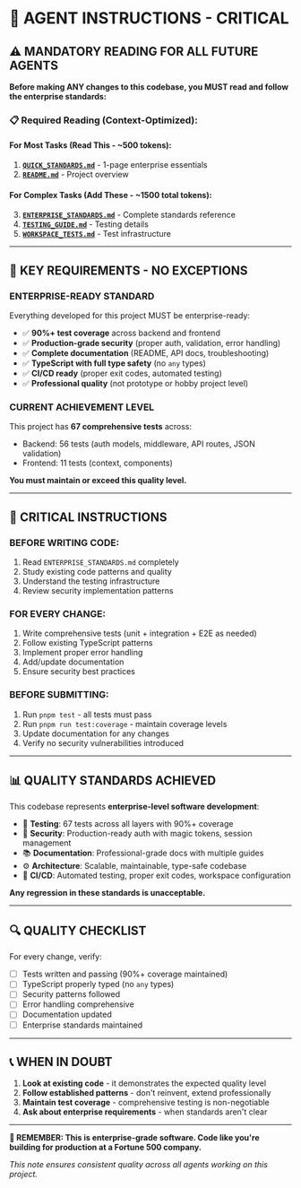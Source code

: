 # 🤖 **AGENT INSTRUCTIONS - CRITICAL**

## ⚠️ **MANDATORY READING FOR ALL FUTURE AGENTS**

**Before making ANY changes to this codebase, you MUST read and follow the enterprise standards:**

### 📋 **Required Reading (Context-Optimized):**

#### **For Most Tasks (Read This - ~500 tokens):**

1. **[`QUICK_STANDARDS.md`](./QUICK_STANDARDS.md)** - 1-page enterprise essentials
2. **[`README.md`](./README.md)** - Project overview

#### **For Complex Tasks (Add These - ~1500 total tokens):**

3. **[`ENTERPRISE_STANDARDS.md`](./ENTERPRISE_STANDARDS.md)** - Complete standards reference
4. **[`TESTING_GUIDE.md`](./TESTING_GUIDE.md)** - Testing details
5. **[`WORKSPACE_TESTS.md`](./WORKSPACE_TESTS.md)** - Test infrastructure

---

## 🎯 **KEY REQUIREMENTS - NO EXCEPTIONS**

### **ENTERPRISE-READY STANDARD**

Everything developed for this project MUST be enterprise-ready:

- ✅ **90%+ test coverage** across backend and frontend
- ✅ **Production-grade security** (proper auth, validation, error handling)
- ✅ **Complete documentation** (README, API docs, troubleshooting)
- ✅ **TypeScript with full type safety** (no `any` types)
- ✅ **CI/CD ready** (proper exit codes, automated testing)
- ✅ **Professional quality** (not prototype or hobby project level)

### **CURRENT ACHIEVEMENT LEVEL**

This project has **67 comprehensive tests** across:

- Backend: 56 tests (auth models, middleware, API routes, JSON validation)
- Frontend: 11 tests (context, components)

**You must maintain or exceed this quality level.**

---

## 🚨 **CRITICAL INSTRUCTIONS**

### **BEFORE WRITING CODE:**

1. Read `ENTERPRISE_STANDARDS.md` completely
2. Study existing code patterns and quality
3. Understand the testing infrastructure
4. Review security implementation patterns

### **FOR EVERY CHANGE:**

1. Write comprehensive tests (unit + integration + E2E as needed)
2. Follow existing TypeScript patterns
3. Implement proper error handling
4. Add/update documentation
5. Ensure security best practices

### **BEFORE SUBMITTING:**

1. Run `pnpm test` - all tests must pass
2. Run `pnpm run test:coverage` - maintain coverage levels
3. Update documentation for any changes
4. Verify no security vulnerabilities introduced

---

## 📊 **QUALITY STANDARDS ACHIEVED**

This codebase represents **enterprise-level software development**:

- 🎯 **Testing**: 67 tests across all layers with 90%+ coverage
- 🔐 **Security**: Production-ready auth with magic tokens, session management
- 📚 **Documentation**: Professional-grade docs with multiple guides
- ⚙️ **Architecture**: Scalable, maintainable, type-safe codebase
- 🚀 **CI/CD**: Automated testing, proper exit codes, workspace configuration

**Any regression in these standards is unacceptable.**

---

## 🔍 **QUALITY CHECKLIST**

For every change, verify:

- [ ] Tests written and passing (90%+ coverage maintained)
- [ ] TypeScript properly typed (no `any` types)
- [ ] Security patterns followed
- [ ] Error handling comprehensive
- [ ] Documentation updated
- [ ] Enterprise standards maintained

---

## 📞 **WHEN IN DOUBT**

1. **Look at existing code** - it demonstrates the expected quality level
2. **Follow established patterns** - don't reinvent, extend professionally
3. **Maintain test coverage** - comprehensive testing is non-negotiable
4. **Ask about enterprise requirements** - when standards aren't clear

---

**🏢 REMEMBER: This is enterprise-grade software. Code like you're building for production at a Fortune 500 company.**

_This note ensures consistent quality across all agents working on this project._
